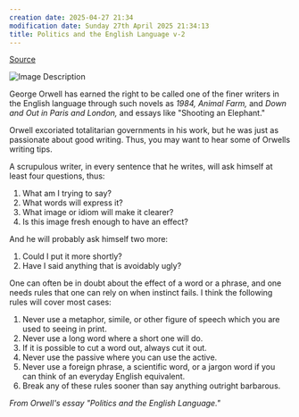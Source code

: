 ```yaml
---
creation date: 2025-04-27 21:34
modification date: Sunday 27th April 2025 21:34:13
title: Politics and the English Language v-2
---
```

[Source](https://www.writingclasses.com/toolbox/tips-masters/george-orwell-6-questions-6-rules)

![Image Description](/darthpedro-obsidian/images/Pasted%20image%2020250427213519.png)

George Orwell has earned the right to be called one of the finer writers in the English language through such novels as _1984,_ _Animal Farm,_ and _Down and Out in Paris and London,_ and essays like "Shooting an Elephant."

Orwell excoriated totalitarian governments in his work, but he was just as passionate about good writing. Thus, you may want to hear some of Orwells writing tips.  
  
A scrupulous writer, in every sentence that he writes, will ask himself at least four questions, thus:

1. What am I trying to say?
2. What words will express it?
3. What image or idiom will make it clearer?
4. Is this image fresh enough to have an effect?

And he will probably ask himself two more:

1. Could I put it more shortly?
2. Have I said anything that is avoidably ugly?

One can often be in doubt about the effect of a word or a phrase, and one needs rules that one can rely on when instinct fails. I think the following rules will cover most cases:

1. Never use a metaphor, simile, or other figure of speech which you are used to seeing in print.
2. Never use a long word where a short one will do.
3. If it is possible to cut a word out, always cut it out.
4. Never use the passive where you can use the active.
5. Never use a foreign phrase, a scientific word, or a jargon word if you can think of an everyday English equivalent.
6. Break any of these rules sooner than say anything outright barbarous.

_From Orwell's essay "Politics and the English Language."_
